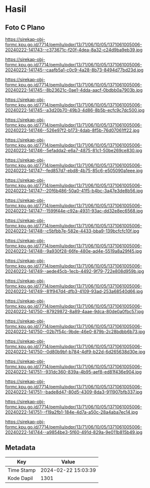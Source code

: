 # Hasil

## Foto C Plano

https://sirekap-obj-formc.kpu.go.id/7714/pemilu/pdpr/13/71/06/10/05/1371061005006-20240222-141743--c373671c-f20f-4dea-8a32-c24d9ba9eb39.jpg

https://sirekap-obj-formc.kpu.go.id/7714/pemilu/pdpr/13/71/06/10/05/1371061005006-20240222-141745--caafb5a1-c0c9-4a28-8b73-8494d77bd23d.jpg

https://sirekap-obj-formc.kpu.go.id/7714/pemilu/pdpr/13/71/06/10/05/1371061005006-20240222-141745--8b23621c-0ae1-4dda-aacf-0bdbb0a7903b.jpg

https://sirekap-obj-formc.kpu.go.id/7714/pemilu/pdpr/13/71/06/10/05/1371061005006-20240222-141745--a3d20b70-49b3-4d86-8b5b-ecfc9c7dc500.jpg

https://sirekap-obj-formc.kpu.go.id/7714/pemilu/pdpr/13/71/06/10/05/1371061005006-20240222-141746--526e97f2-b173-4dab-8f5b-76d07061ff22.jpg

https://sirekap-obj-formc.kpu.go.id/7714/pemilu/pdpr/13/71/06/10/05/1371061005006-20240222-141746--5efadda2-e6a7-4875-81c1-50be269ce830.jpg

https://sirekap-obj-formc.kpu.go.id/7714/pemilu/pdpr/13/71/06/10/05/1371061005006-20240222-141747--fed857d7-ebd8-4b75-85c6-e505090a1eee.jpg

https://sirekap-obj-formc.kpu.go.id/7714/pemilu/pdpr/13/71/06/10/05/1371061005006-20240222-141747--20f6b486-50a0-41f5-b4bc-3a47e3de8b56.jpg

https://sirekap-obj-formc.kpu.go.id/7714/pemilu/pdpr/13/71/06/10/05/1371061005006-20240222-141747--1599f44e-c92a-4931-93ac-dd32e8ec6568.jpg

https://sirekap-obj-formc.kpu.go.id/7714/pemilu/pdpr/13/71/06/10/05/1371061005006-20240222-141748--c5bfbb7e-582e-4433-bba9-139bcfcfc10f.jpg

https://sirekap-obj-formc.kpu.go.id/7714/pemilu/pdpr/13/71/06/10/05/1371061005006-20240222-141748--9a930f28-66fe-480e-ad4e-5519a8a29f45.jpg

https://sirekap-obj-formc.kpu.go.id/7714/pemilu/pdpr/13/71/06/10/05/1371061005006-20240222-141749--aede45cb-1ecb-4492-9f79-722e808d959b.jpg

https://sirekap-obj-formc.kpu.go.id/7714/pemilu/pdpr/13/71/06/10/05/1371061005006-20240222-141749--81f947d4-dfb3-4109-93ad-253a68540d66.jpg

https://sirekap-obj-formc.kpu.go.id/7714/pemilu/pdpr/13/71/06/10/05/1371061005006-20240222-141750--87929872-8a89-4aae-9dca-80de0a0fbc57.jpg

https://sirekap-obj-formc.kpu.go.id/7714/pemilu/pdpr/13/71/06/10/05/1371061005006-20240222-141750--02b7f54c-9bde-46e0-879b-2c28bdbb6b73.jpg

https://sirekap-obj-formc.kpu.go.id/7714/pemilu/pdpr/13/71/06/10/05/1371061005006-20240222-141750--0d80b9bf-b784-4df9-b22d-6d265638d30e.jpg

https://sirekap-obj-formc.kpu.go.id/7714/pemilu/pdpr/13/71/06/10/05/1371061005006-20240222-141751--931dc360-839a-4b95-aef8-ed81f436e904.jpg

https://sirekap-obj-formc.kpu.go.id/7714/pemilu/pdpr/13/71/06/10/05/1371061005006-20240222-141751--bade8d47-80d5-4309-8da3-911907bfb337.jpg

https://sirekap-obj-formc.kpu.go.id/7714/pemilu/pdpr/13/71/06/10/05/1371061005006-20240222-141751--f19a2fb1-184e-4d7a-a50c-28a4aba7ec14.jpg

https://sirekap-obj-formc.kpu.go.id/7714/pemilu/pdpr/13/71/06/10/05/1371061005006-20240222-141744--a9854be3-5f60-491d-829a-9e011b815b49.jpg


## Metadata

| Key        | Value               |
| ---------- | ------------------- |
| Time Stamp | 2024-02-22 15:03:39 |
| Kode Dapil | 1301                |



